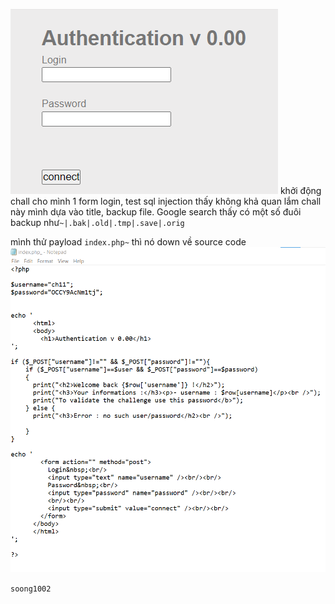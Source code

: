 
![image](../image/11.1.png)
khởi động chall cho mình 1 form login, test sql injection thấy không khả quan lắm
chall này mình dựa vào title, backup file. 
Google search thấy có một số đuôi backup như`~|.bak|.old|.tmp|.save|.orig`

mình thử payload `index.php~` thì nó down về source code
![image](../image/11.2.png)

`soong1002`
